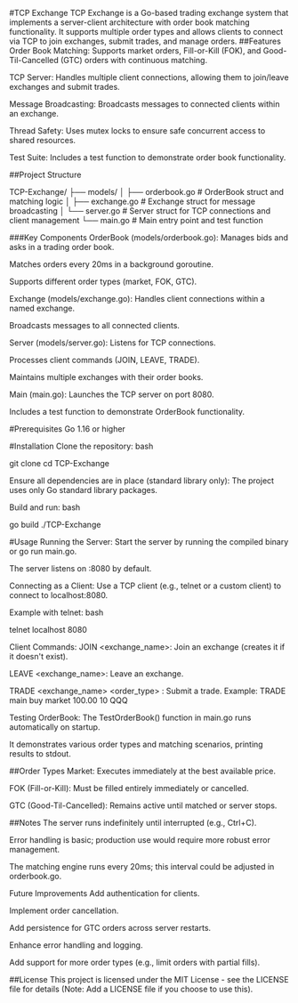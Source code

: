 #TCP Exchange
TCP Exchange is a Go-based trading exchange system that implements a server-client architecture with order book matching functionality. It supports multiple order types and allows clients to connect via TCP to join exchanges, submit trades, and manage orders.
##Features
Order Book Matching: Supports market orders, Fill-or-Kill (FOK), and Good-Til-Cancelled (GTC) orders with continuous matching.

TCP Server: Handles multiple client connections, allowing them to join/leave exchanges and submit trades.

Message Broadcasting: Broadcasts messages to connected clients within an exchange.

Thread Safety: Uses mutex locks to ensure safe concurrent access to shared resources.

Test Suite: Includes a test function to demonstrate order book functionality.

##Project Structure

TCP-Exchange/
├── models/
│   ├── orderbook.go  # OrderBook struct and matching logic
│   ├── exchange.go   # Exchange struct for message broadcasting
│   └── server.go     # Server struct for TCP connections and client management
└── main.go           # Main entry point and test function

###Key Components
OrderBook (models/orderbook.go):
Manages bids and asks in a trading order book.

Matches orders every 20ms in a background goroutine.

Supports different order types (market, FOK, GTC).

Exchange (models/exchange.go):
Handles client connections within a named exchange.

Broadcasts messages to all connected clients.

Server (models/server.go):
Listens for TCP connections.

Processes client commands (JOIN, LEAVE, TRADE).

Maintains multiple exchanges with their order books.

Main (main.go):
Launches the TCP server on port 8080.

Includes a test function to demonstrate OrderBook functionality.

#Prerequisites
Go 1.16 or higher

#Installation
Clone the repository:
bash

git clone <repository-url>
cd TCP-Exchange

Ensure all dependencies are in place (standard library only):
The project uses only Go standard library packages.

Build and run:
bash

go build
./TCP-Exchange

#Usage
Running the Server:
Start the server by running the compiled binary or go run main.go.

The server listens on :8080 by default.

Connecting as a Client:
Use a TCP client (e.g., telnet or a custom client) to connect to localhost:8080.

Example with telnet:
bash

telnet localhost 8080

Client Commands:
JOIN <exchange_name>: Join an exchange (creates it if it doesn't exist).

LEAVE <exchange_name>: Leave an exchange.

TRADE <exchange_name> <side> <order_type> <price> <size> <ticker>: Submit a trade.
Example: TRADE main buy market 100.00 10 QQQ

Testing OrderBook:
The TestOrderBook() function in main.go runs automatically on startup.

It demonstrates various order types and matching scenarios, printing results to stdout.

##Order Types
Market: Executes immediately at the best available price.

FOK (Fill-or-Kill): Must be filled entirely immediately or cancelled.

GTC (Good-Til-Cancelled): Remains active until matched or server stops.

##Notes
The server runs indefinitely until interrupted (e.g., Ctrl+C).

Error handling is basic; production use would require more robust error management.

The matching engine runs every 20ms; this interval could be adjusted in orderbook.go.

Future Improvements
Add authentication for clients.

Implement order cancellation.

Add persistence for GTC orders across server restarts.

Enhance error handling and logging.

Add support for more order types (e.g., limit orders with partial fills).

##License
This project is licensed under the MIT License - see the LICENSE file for details (Note: Add a LICENSE file if you choose to use this).


